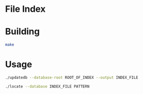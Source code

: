 File Index
===

Building
===

```bash
make
```

Usage
===

```bash
./updatedb --database-root ROOT_OF_INDEX --output INDEX_FILE
```

```bash
./locate --database INDEX_FILE PATTERN
```

